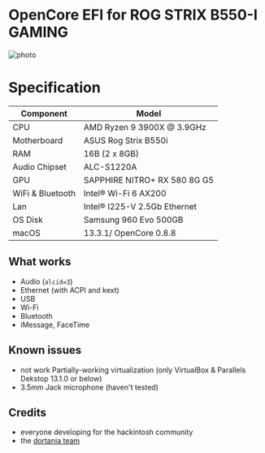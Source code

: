 # OpenCore EFI for ROG STRIX B550-I GAMING
![photo]([https://github.com/viking76/hackintosh-rog-b550i/blob/master/Pictures/ventura.png?raw=true])

# Specification

| **Component** | **Model** |
| ------------- | --------- |
| CPU | AMD Ryzen 9 3900X @ 3.9GHz |
| Motherboard | ASUS Rog Strix B550i |
| RAM | 16B (2 x 8GB) 
| Audio Chipset | ALC-S1220A |
| GPU | SAPPHIRE NITRO+ RX 580 8G G5 |
| WiFi & Bluetooth | Intel® Wi-Fi 6 AX200 |
| Lan |  Intel® I225-V 2.5Gb Ethernet |
| OS Disk | Samsung 960 Evo 500GB |
| macOS |  13.3.1/ OpenCore 0.8.8

## What works
- Audio (`alcid=3`)
- Ethernet (with ACPI and kext)
- USB
- Wi-Fi
- Bluetooth
- iMessage, FaceTime

## Known issues
- not work Partially-working virtualization (only VirtualBox & Parallels Dekstop 13.1.0 or below)
- 3.5mm Jack microphone (haven't tested)

## Credits
- everyone developing for the hackintosh community
- the [dortania team](https://github.com/orgs/dortania/people)
